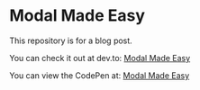 # Modal Made Easy

This repository is for a blog post.

You can check it out at dev.to: [Modal Made Easy](https://dev.to/fitzwebdev/modal-made-easy-2i62)

You can view the CodePen at: [Modal Made Easy](https://codepen.io/fitzwebdev/pen/jOqjbNr)

